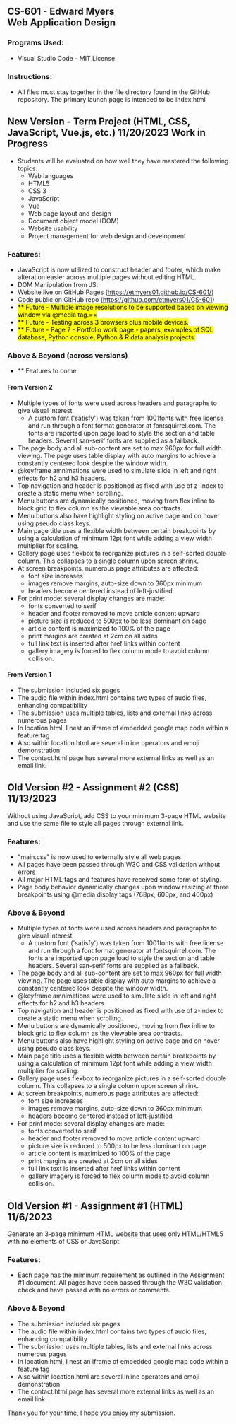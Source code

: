 ## CS-601 - Edward Myers <br> Web Application Design

### Programs Used:
-   Visual Studio Code - MIT License

### Instructions:
-   All files must stay together in the file directory found in the GitHub repository.  The primary launch page is intended to be index.html

## New Version - Term Project (HTML, CSS, JavaScript, Vue.js, etc.) 11/20/2023 Work in Progress
-   Students will be evaluated on how well they have mastered the following topics:
    -	Web languages 
    -	HTML5
    -	CSS 3
    -	JavaScript
    -	Vue
    -	Web page layout and design
    -	Document object model (DOM)
    -	Website usability
    -	Project management for web design and development
 
### Features:
-   JavaScript is now utilized to construct header and footer, which make alteration easier across multiple pages without editing HTML.
-   DOM Manipulation from JS.
-   Website live on GitHub Pages (https://etmyers01.github.io/CS-601/)
-   Code public on GitHub repo (https://github.com/etmyers01/CS-601)
-   <mark> ** Future - Multiple image resolutions to be supported based on viewing window via @media tag.==
-   <mark>** Future - Testing across 3 browsers plus mobile devices. </mark>
-   <mark>** Future - Page 7 - Portfolio work page - papers, examples of SQL database, Python console, Python & R data analysis projects. </mark>

### Above & Beyond (across versions)
-   ** Features to come

#### From Version 2
-   Multiple types of fonts were used across headers and paragraphs to give visual interest.
    -   A custom font ('satisfy') was taken from 1001fonts with free license and run through a font format generator at fontsquirrel.com.  The fonts are imported upon page load to style the section and table headers.  Several san-serif fonts are supplied as a failback.
-   The page body and all sub-content are set to max 960px for full width viewing.  The page uses table display with auto margins to achieve a constantly centered look despite the window width.
-   @keyframe amnimations were used to simulate slide in left and right effects for h2 and h3 headers.
-   Top navigation and header is positioned as fixed with use of z-index to create a static menu when scrolling.
-   Menu buttons are dynamically positioned, moving from flex inline to block grid to flex column as the viewable area contracts.
-   Menu buttons also have highlight styling on active page and on hover using pseudo class keys.  
-   Main page title uses a flexible width between certain breakpoints by using a calculation of minimum 12pt font while adding a view width multiplier for scaling.
-   Gallery page uses flexbox to reorganize pictures in a self-sorted double column.  This collapses to a single column upon screen shrink.
-   At screen breakpoints, numerous page attributes are affected:
    -   font size increases 
    -   images remove margins, auto-size down to 360px minimum
    -   headers become centered instead of left-justified
-   For print mode: several display changes are made:
    -   fonts converted to serif
    -   header and footer removed to move article content upward
    -   picture size is reduced to 500px to be less dominant on page
    -   article content is maximized to 100% of the page
    -   print margins are created at 2cm on all sides
    -   full link text is inserted after href links within content
    -   gallery imagery is forced to flex column mode to avoid column collision.

#### From Version 1
-   The submission included six pages
-   The audio file within index.html contains two types of audio files, enhancing compatibility
-   The submission uses multiple tables, lists and external links across numerous pages
-   In location.html, I nest an iframe of embedded google map code within a feature tag
-   Also within location.html are several inline operators and emoji demonstration
-   The contact.html page has several more external links as well as an email link.

## Old Version #2 - Assignment #2 (CSS) 11/13/2023
Without using JavaScript, add CSS to your minimum 3-page HTML website and use the same file to style all pages through external link.  

### Features:
-   "main.css" is now used to externally style all web pages
-   All pages have been passed through W3C and CSS validation without errors
-   All major HTML tags and features have received some form of styling.
-   Page body behavior dynamically changes upon window resizing at three breakpoints using @media display tags (768px, 600px, and 400px)

### Above & Beyond
-   Multiple types of fonts were used across headers and paragraphs to give visual interest.
    -   A custom font ('satisfy') was taken from 1001fonts with free license and run through a font format generator at fontsquirrel.com.  The fonts are imported upon page load to style the section and table headers.  Several san-serif fonts are supplied as a failback.
-   The page body and all sub-content are set to max 960px for full width viewing.  The page uses table display with auto margins to achieve a constantly centered look despite the window width.
-   @keyframe amnimations were used to simulate slide in left and right effects for h2 and h3 headers.
-   Top navigation and header is positioned as fixed with use of z-index to create a static menu when scrolling.
-   Menu buttons are dynamically positioned, moving from flex inline to block grid to flex column as the viewable area contracts.
-   Menu buttons also have highlight styling on active page and on hover using pseudo class keys.  
-   Main page title uses a flexible width between certain breakpoints by using a calculation of minimum 12pt font while adding a view width multiplier for scaling.
-   Gallery page uses flexbox to reorganize pictures in a self-sorted double column.  This collapses to a single column upon screen shrink.
-   At screen breakpoints, numerous page attributes are affected:
    -   font size increases 
    -   images remove margins, auto-size down to 360px minimum
    -   headers become centered instead of left-justified
-   For print mode: several display changes are made:
    -   fonts converted to serif
    -   header and footer removed to move article content upward
    -   picture size is reduced to 500px to be less dominant on page
    -   article content is maximized to 100% of the page
    -   print margins are created at 2cm on all sides
    -   full link text is inserted after href links within content
    -   gallery imagery is forced to flex column mode to avoid column collision.


## Old Version #1 - Assignment #1 (HTML) 11/6/2023
Generate an 3-page minimum HTML website that uses only HTML/HTML5 with no elements of CSS or JavaScript

### Features:
-   Each page has the miminum requirement as outlined in the Assignment #1 document.  All pages have been passed through the W3C validation check and have passed with no errors or comments.

### Above & Beyond
-   The submission included six pages
-   The audio file within index.html contains two types of audio files, enhancing compatibility
-   The submission uses multiple tables, lists and external links across numerous pages
-   In location.html, I nest an iframe of embedded google map code within a feature tag
-   Also within location.html are several inline operators and emoji demonstration
-   The contact.html page has several more external links as well as an email link.

Thank you for your time, I hope you enjoy my submission.
